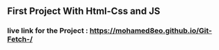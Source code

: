 ## First Project With Html-Css and JS 
### live link for the Project :  https://mohamed8eo.github.io/Git-Fetch-/
